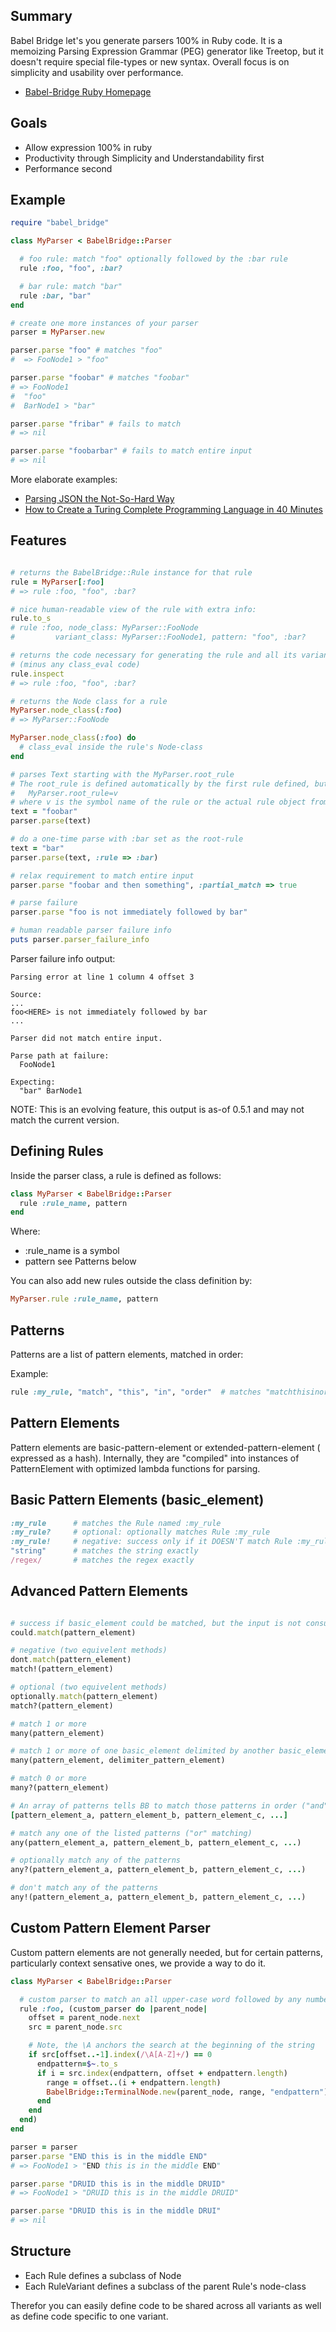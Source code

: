 Summary
-------

Babel Bridge let's you generate parsers 100% in Ruby code. It is a memoizing Parsing Expression Grammar (PEG) generator like Treetop, but it doesn't require special file-types or new syntax. Overall focus is on simplicity and usability over performance.

* [Babel-Bridge Ruby Homepage](http://shanebdavis.github.io/Babel-Bridge/)

Goals
-----

* Allow expression 100% in ruby
* Productivity through Simplicity and Understandability first
* Performance second


Example
-------

``` ruby
require "babel_bridge"

class MyParser < BabelBridge::Parser

  # foo rule: match "foo" optionally followed by the :bar rule
  rule :foo, "foo", :bar?

  # bar rule: match "bar"
  rule :bar, "bar"
end

# create one more instances of your parser
parser = MyParser.new

parser.parse "foo" # matches "foo"
#  => FooNode1 > "foo"

parser.parse "foobar" # matches "foobar"
# => FooNode1
#  "foo"
#  BarNode1 > "bar"

parser.parse "fribar" # fails to match
# => nil

parser.parse "foobarbar" # fails to match entire input
# => nil
```

More elaborate examples:
* [Parsing JSON the Not-So-Hard Way](http://www.essenceandartifact.com/2013/01/parsing-json-not-so-hard-way.html)
* [How to Create a Turing Complete Programming Language in 40 Minutes](http://www.essenceandartifact.com/2012/09/how-to-create-turing-complete.html)

Features
--------

``` ruby

# returns the BabelBridge::Rule instance for that rule
rule = MyParser[:foo]
# => rule :foo, "foo", :bar?

# nice human-readable view of the rule with extra info:
rule.to_s
# rule :foo, node_class: MyParser::FooNode
#         variant_class: MyParser::FooNode1, pattern: "foo", :bar?

# returns the code necessary for generating the rule and all its variants
# (minus any class_eval code)
rule.inspect
# => rule :foo, "foo", :bar?

# returns the Node class for a rule
MyParser.node_class(:foo)
# => MyParser::FooNode

MyParser.node_class(:foo) do
  # class_eval inside the rule's Node-class
end

# parses Text starting with the MyParser.root_rule
# The root_rule is defined automatically by the first rule defined, but can be set by:
#   MyParser.root_rule=v
# where v is the symbol name of the rule or the actual rule object from MyParser[rule]
text = "foobar"
parser.parse(text)

# do a one-time parse with :bar set as the root-rule
text = "bar"
parser.parse(text, :rule => :bar)

# relax requirement to match entire input
parser.parse "foobar and then something", :partial_match => true

# parse failure
parser.parse "foo is not immediately followed by bar"

# human readable parser failure info
puts parser.parser_failure_info
```

Parser failure info output:
```
Parsing error at line 1 column 4 offset 3

Source:
...
foo<HERE> is not immediately followed by bar
...

Parser did not match entire input.

Parse path at failure:
  FooNode1

Expecting:
  "bar" BarNode1
```
NOTE: This is an evolving feature, this output is as-of 0.5.1 and may not match the current version.

Defining Rules
--------------

Inside the parser class, a rule is defined as follows:

``` ruby
class MyParser < BabelBridge::Parser
  rule :rule_name, pattern
end
```

Where:

* :rule_name    is a symbol
* pattern       see Patterns below

You can also add new rules outside the class definition by:

``` ruby
MyParser.rule :rule_name, pattern
```

Patterns
--------

Patterns are a list of pattern elements, matched in order:

Example:

``` ruby
rule :my_rule, "match", "this", "in", "order"  # matches "matchthisinorder"
```

Pattern Elements
----------------

Pattern elements are basic-pattern-element or extended-pattern-element ( expressed as a hash). Internally, they are "compiled" into instances of PatternElement with optimized lambda functions for parsing.

## Basic Pattern Elements (basic_element)

``` ruby
:my_rule      # matches the Rule named :my_rule
:my_rule?     # optional: optionally matches Rule :my_rule
:my_rule!     # negative: success only if it DOESN'T match Rule :my_rule
"string"      # matches the string exactly
/regex/       # matches the regex exactly
```

## Advanced Pattern Elements

``` ruby

# success if basic_element could be matched, but the input is not consumed
could.match(pattern_element)

# negative (two equivelent methods)
dont.match(pattern_element)
match!(pattern_element)

# optional (two equivelent methods)
optionally.match(pattern_element)
match?(pattern_element)

# match 1 or more
many(pattern_element)

# match 1 or more of one basic_element delimited by another basic_element)
many(pattern_element, delimiter_pattern_element)

# match 0 or more
many?(pattern_element)

# An array of patterns tells BB to match those patterns in order ("and" matching)
[pattern_element_a, pattern_element_b, pattern_element_c, ...]

# match any one of the listed patterns ("or" matching)
any(pattern_element_a, pattern_element_b, pattern_element_c, ...)

# optionally match any of the patterns
any?(pattern_element_a, pattern_element_b, pattern_element_c, ...)

# don't match any of the patterns
any!(pattern_element_a, pattern_element_b, pattern_element_c, ...)

```

## Custom Pattern Element Parser

Custom pattern elements are not generally needed, but for certain patterns, particularly context sensative ones, we provide a way to do it.

``` ruby
class MyParser < BabelBridge::Parser

  # custom parser to match an all upper-case word followed by any number of characters before that word is repeated
  rule :foo, (custom_parser do |parent_node|
    offset = parent_node.next
    src = parent_node.src

    # Note, the \A anchors the search at the beginning of the string
    if src[offset..-1].index(/\A[A-Z]+/) == 0
      endpattern=$~.to_s
      if i = src.index(endpattern, offset + endpattern.length)
        range = offset..(i + endpattern.length)
        BabelBridge::TerminalNode.new(parent_node, range, "endpattern")
      end
    end
  end)
end

parser = parser
parser.parse "END this is in the middle END"
# => FooNode1 > "END this is in the middle END"

parser.parse "DRUID this is in the middle DRUID"
# => FooNode1 > "DRUID this is in the middle DRUID"

parser.parse "DRUID this is in the middle DRUI"
# => nil
```

Structure
---------

* Each Rule defines a subclass of Node
* Each RuleVariant defines a subclass of the parent Rule's node-class

Therefor you can easily define code to be shared across all variants as well as define code specific to one variant.
